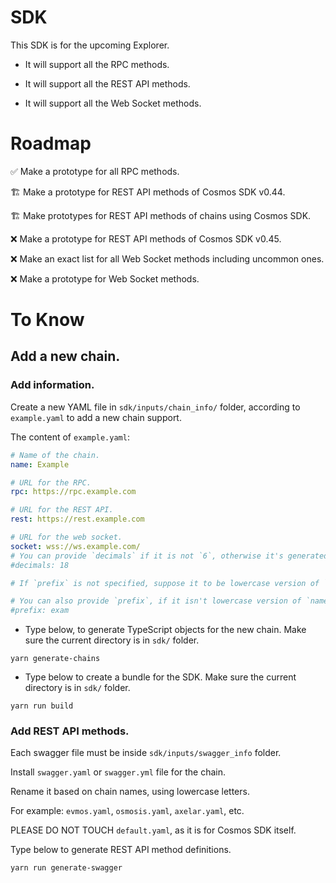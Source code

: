 # SDK

This SDK is for the upcoming Explorer.

-   It will support all the RPC methods.

-   It will support all the REST API methods.

-   It will support all the Web Socket methods.

# Roadmap

✅ Make a prototype for all RPC methods.

🏗️ Make a prototype for REST API methods of Cosmos SDK v0.44.

🏗️ Make prototypes for REST API methods of chains using Cosmos SDK.

❌ Make a prototype for REST API methods of Cosmos SDK v0.45.

❌ Make an exact list for all Web Socket methods including uncommon ones.

❌ Make a prototype for Web Socket methods.

# To Know


## Add a new chain.


### Add information.
Create a new YAML file in `sdk/inputs/chain_info/` folder, according to `example.yaml` to add a new chain support.

The content of `example.yaml`:

```yaml
# Name of the chain.
name: Example

# URL for the RPC.
rpc: https://rpc.example.com

# URL for the REST API.
rest: https://rest.example.com

# URL for the web socket.
socket: wss://ws.example.com/
# You can provide `decimals` if it is not `6`, otherwise it's generated automatically.
#decimals: 18

# If `prefix` is not specified, suppose it to be lowercase version of `name`.

# You can also provide `prefix`, if it isn't lowercase version of `name`.
#prefix: exam
```

-   Type below, to generate TypeScript objects for the new chain.
    Make sure the current directory is in `sdk/` folder.

```
yarn generate-chains
```

-   Type below to create a bundle for the SDK.
    Make sure the current directory is in `sdk/` folder.

```
yarn run build
```

### Add REST API methods.
Each swagger file must be inside `sdk/inputs/swagger_info` folder. 

Install `swagger.yaml` or `swagger.yml` file for the chain.

Rename it based on chain names, using lowercase letters.

For example: `evmos.yaml`, `osmosis.yaml`, `axelar.yaml`, etc.

PLEASE DO NOT TOUCH `default.yaml`, as it is for Cosmos SDK itself.

Type below to generate REST API method definitions.
```
yarn run generate-swagger
```